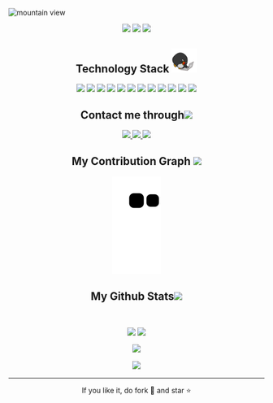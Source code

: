 <p align="center">
 
</p align="center">
<img src="/images/header.png" alt="mountain view"/>

<p align="center">
 
 <img src="https://badges.pufler.dev/years/JamakaDev"/>
 <img src="https://badges.pufler.dev/repos/JamakaDev"/>
 <img src="https://badges.pufler.dev/commits/monthly/JamakaDev"/>

</p>

<!-- <p align="center">
  I'm a 3rd year student pursuing Master's in Computer Applications 🎓 from Guru Gobind Singh Indraprastha University 🏛. I'm a passionate learner who's always willing to learn and work across technologies and domains 💡. I love to explore new technologies and leverage them to solve real-life problems ✨. Apart from that I also love to guide and mentor newbies👨🏻‍💻. I'm deep into Web 🕸️ Development.
</p>   -->

<h2 align="center">Technology Stack <img src="/images/laptop.gif" width="50"></h2>

<p align="center">
<img src="https://img.shields.io/badge/-Python-yellow?style=flat-square&logo=python"/>
<img src="https://img.shields.io/badge/-Flask-black?style=flat-square&logo=flask"/>
<img src="https://img.shields.io/badge/-PySimpleGUI-blue?style=flat-square&logo=PySimpleGUI"/>
<img src="https://img.shields.io/badge/C-00599C?
style=flat-square&logo=c&logoColor=white"/>
<img src="https://img.shields.io/badge/-HTML5-E34F26?style=flat-square&logo=html5&logoColor=white"/>
<img src="https://img.shields.io/badge/-CSS3-1572B6?style=flat-square&logo=css3"/>
<img src="https://img.shields.io/badge/-Bootstrap-563D7C?style=flat-square&logo=bootstrap"/>
<img src="https://img.shields.io/badge/-JavaScript-black?style=flat-square&logo=javascript"/>
<img src="https://img.shields.io/badge/-SQLite-black?style=flat-square&logo=sqlite"/>
<img src="https://img.shields.io/badge/-MySQL-black?style=flat-square&logo=mysql"/>
<img src="https://img.shields.io/badge/-Git-black?style=flat-square&logo=git"/>
<img src="https://img.shields.io/badge/-GitHub-black?style=flat-square&logo=github"/>
</p>

<h2 align="center">Contact me through<img src="https://media0.giphy.com/media/jqNPzdTTxQfOgOqpO4/source.gif" width="50"></h2>

<p align="center">
<a href="mailto: jamakadev@gmail.com">
 <img src="https://img.shields.io/badge/-jamakaDev-c14438?style=flat-square&logo=Gmail&logoColor=white&link=mailto:jamakadev@gmail.com"/>
</a>
<a href="https://www.linkedin.com/in/jon-adams-b00203239">
 <img src="https://img.shields.io/badge/-jonadams-blue?style=flat-square&logo=Linkedin&logoColor=white&link=https://www.linkedin.com/in/jon-adams-b00203239/"/>
</a>
 <a href="https://twitter.com/jamakaDev">
 <img src="https://img.shields.io/badge/-jamakaDev-blue?style=flat-square&logo=twitter&logoColor=white&link=https://twitter.com/jamakaDev"/>
</a>
</p>


<h2 align="center">
  My Contribution Graph <img src="https://media.giphy.com/media/xUA7aZeLE2e0P7Znz2/giphy.gif" width="50">
</h2>
<p align="center">
  <img src="https://github.com/JamakaDev/JamakaDev/raw/output/github-contribution-grid-snake.svg" alt="snake"></center>
</p>

<h2 align="center">
  My Github Stats<img src="https://media.giphy.com/media/VgCDAzcKvsR6OM0uWg/giphy.gif" width="50">
</h2>
 
<br>

<p align = "center">
  <img  src = "https://github-readme-stats.vercel.app/api?username=JamakaDev&show_icons=true&theme=radical&line_height=27">
  <img src = "https://github-readme-stats.vercel.app/api/top-langs/?username=JamakaDev&hide=java,shaderlab,kotlin,hlsl&theme=radical">
</p>

<p align = "center">
 <img  src="https://github-readme-streak-stats.herokuapp.com/?user=JamakaDev&show_icons=true&locale=en&layout=compact&theme=radical&line_height=0" />
</p> 

<p align = "center">
 <img src="https://activity-graph.herokuapp.com/graph?username=JamakaDev&theme=redical">
</p> 
<hr>
<p align="center">If you like it, do fork 🍴 and star ⭐</p>
